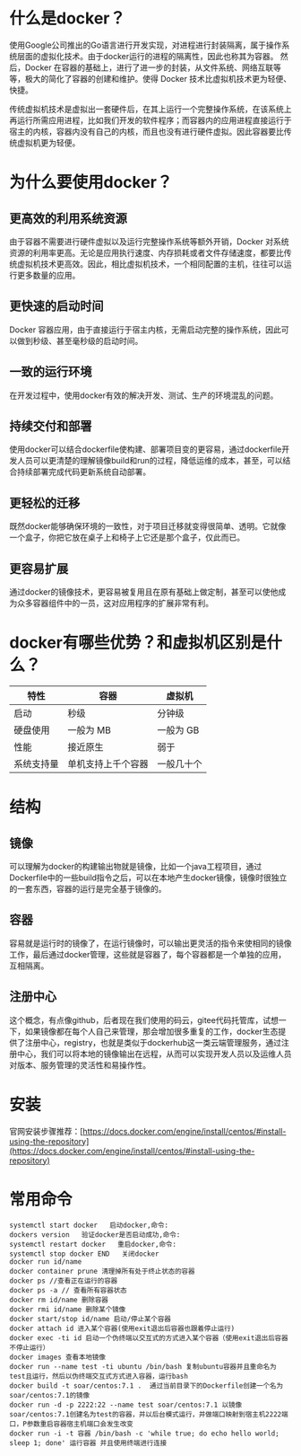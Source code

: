 # 什么是docker？
使用Google公司推出的Go语言进行开发实现，对进程进行封装隔离，属于操作系统层面的虚拟化技术。由于docker运行的进程的隔离性，因此也称其为容器。
然后，Docker 在容器的基础上，进行了进一步的封装，从文件系统、网络互联等等，极大的简化了容器的创建和维护。使得 Docker 技术比虚拟机技术更为轻便、快捷。

传统虚拟机技术是虚拟出一套硬件后，在其上运行一个完整操作系统，在该系统上再运行所需应用进程，比如我们开发的软件程序；而容器内的应用进程直接运行于宿主的内核，容器内没有自己的内核，而且也没有进行硬件虚拟。因此容器要比传统虚拟机更为轻便。

# 为什么要使用docker？

## 更高效的利用系统资源
由于容器不需要进行硬件虚拟以及运行完整操作系统等额外开销，Docker 对系统资源的利用率更高。无论是应用执行速度、内存损耗或者文件存储速度，都要比传统虚拟机技术更高效。因此，相比虚拟机技术，一个相同配置的主机，往往可以运行更多数量的应用。

## 更快速的启动时间
Docker 容器应用，由于直接运行于宿主内核，无需启动完整的操作系统，因此可以做到秒级、甚至毫秒级的启动时间。

## 一致的运行环境
在开发过程中，使用docker有效的解决开发、测试、生产的环境混乱的问题。

## 持续交付和部署
使用docker可以结合dockerfile使构建、部署项目变的更容易，通过dockerfile开发人员可以更清楚的理解镜像build和run的过程，降低运维的成本，甚至，可以结合持续部署完成代码更新系统自动部署。

## 更轻松的迁移
既然docker能够确保环境的一致性，对于项目迁移就变得很简单、透明。它就像一个盒子，你把它放在桌子上和椅子上它还是那个盒子，仅此而已。

## 更容易扩展
通过docker的镜像技术，更容易被复用且在原有基础上做定制，甚至可以使他成为众多容器组件中的一员，这对应用程序的扩展非常有利。


# docker有哪些优势？和虚拟机区别是什么？
| 特性       | 容器               | 虚拟机     |
| ---------- | ------------------ | ---------- |
| 启动       | 秒级               | 分钟级     |
| 硬盘使用   | 一般为 MB          | 一般为 GB  |
| 性能       | 接近原生           | 弱于       |
| 系统支持量 | 单机支持上千个容器 | 一般几十个 |


# 结构
## 镜像
可以理解为docker的构建输出物就是镜像，比如一个java工程项目，通过Dockerfile中的一些build指令之后，可以在本地产生docker镜像，镜像时很独立的一套东西，容器的运行是完全基于镜像的。

## 容器
容易就是运行时的镜像了，在运行镜像时，可以输出更灵活的指令来使相同的镜像工作，最后通过docker管理，这些就是容器了，每个容器都是一个单独的应用，互相隔离。

## 注册中心
这个概念，有点像github，后者现在我们使用的码云，gitee代码托管库，试想一下，如果镜像都在每个人自己来管理，那会增加很多重复的工作，docker生态提供了注册中心，registry，也就是类似于dockerhub这一类云端管理服务，通过注册中心，我们可以将本地的镜像输出在远程，从而可以实现开发人员以及运维人员对版本、服务管理的灵活性和易操作性。

# 安装

官网安装步骤推荐：[https://docs.docker.com/engine/install/centos/#install-using-the-repository](https://docs.docker.com/engine/install/centos/#install-using-the-repository)

# 常用命令

```
systemctl start docker   启动docker,命令:
dockers version   验证docker是否启动成功,命令:
systemctl restart docker   重启docker,命令:
systemctl stop docker END   关闭docker
docker run id/name  
docker container prune 清理掉所有处于终止状态的容器
docker ps //查看正在运行的容器  
docker ps -a // 查看所有容器状态  
docker rm id/name 删除容器  
docker rmi id/name 删除某个镜像  
docker start/stop id/name 启动/停止某个容器  
docker attach id 进入某个容器(使用exit退出后容器也跟着停止运行)  
docker exec -ti id 启动一个伪终端以交互式的方式进入某个容器（使用exit退出后容器不停止运行）  
docker images 查看本地镜像  
docker run --name test -ti ubuntu /bin/bash 复制ubuntu容器并且重命名为test且运行，然后以伪终端交互式方式进入容器，运行bash  
docker build -t soar/centos:7.1 .  通过当前目录下的Dockerfile创建一个名为soar/centos:7.1的镜像   
docker run -d -p 2222:22 --name test soar/centos:7.1 以镜像soar/centos:7.1创建名为test的容器，并以后台模式运行，并做端口映射到宿主机2222端口，P参数重启容器宿主机端口会发生改变
docker run -i -t 容器 /bin/bash -c 'while true; do echo hello world; sleep 1; done' 运行容器 并且使用终端进行连接
```